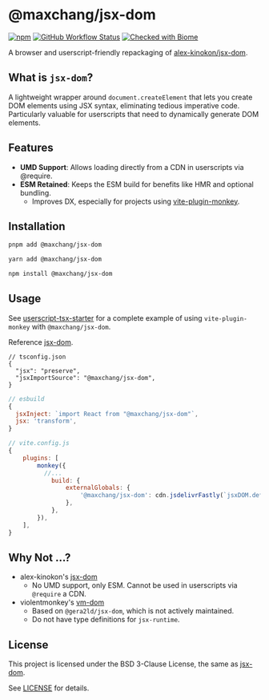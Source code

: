 # @maxchang/jsx-dom

[![npm](https://img.shields.io/npm/v/@maxchang/jsx-dom.svg?style=flat-square&color=444)](https://www.npmjs.com/package/@maxchang/jsx-dom)
[![GitHub Workflow Status](https://img.shields.io/github/actions/workflow/status/maxchang3/jsx-dom/ci.yml?style=flat-square&label=CI)](https://github.com/maxchang3/jsx-dom/actions)
[![Checked with Biome](https://img.shields.io/badge/Checked_with-Biome-60a5fa?style=flat-square&logo=biome)](https://biomejs.dev)

A browser and userscript-friendly repackaging of [alex-kinokon/jsx-dom](https://github.com/alex-kinokon/jsx-dom).


## What is `jsx-dom`?

A lightweight wrapper around `document.createElement` that lets you create DOM elements using JSX syntax, eliminating tedious imperative code. Particularly valuable for userscripts that need to dynamically generate DOM elements.

## Features

- **UMD Support**: Allows loading directly from a CDN in userscripts via @require.
- **ESM Retained**: Keeps the ESM build for benefits like HMR and optional bundling.
  - Improves DX, especially for projects using [vite-plugin-monkey](https://github.com/lisonge/vite-plugin-monkey).

## Installation

```sh
pnpm add @maxchang/jsx-dom
```

```sh
yarn add @maxchang/jsx-dom
```

```sh
npm install @maxchang/jsx-dom
```

## Usage 

See [userscript-tsx-starter](https://github.com/maxchang3/userscript-tsx-starter) for a complete example of using `vite-plugin-monkey` with `@maxchang/jsx-dom`.

Reference [jsx-dom](https://github.com/alex-kinokon/jsx-dom#usage).

```jsonc
// tsconfig.json
{
  "jsx": "preserve",
  "jsxImportSource": "@maxchang/jsx-dom",
}
```

```js
// esbuild
{
  jsxInject: `import React from "@maxchang/jsx-dom"`,
  jsx: 'transform',
}
```

```js
// vite.config.js
{
    plugins: [
        monkey({
          //...
            build: {
                externalGlobals: {
                    '@maxchang/jsx-dom': cdn.jsdelivrFastly(`jsxDOM.default`, `dist/index.js`),
                },
            },
        }),
    ],
}
```

## Why Not ...?

- alex-kinokon's [jsx-dom](https://github.com/alex-kinokon/jsx-dom)
  - No UMD support, only ESM. Cannot be used in userscripts via `@require` a CDN.
- violentmonkey's [vm-dom](https://github.com/violentmonkey/vm-dom)
  - Based on `@gera2ld/jsx-dom`, which is not actively maintained.
  - Do not have type definitions for `jsx-runtime`.

## License

This project is licensed under the BSD 3-Clause License, the same as [jsx-dom](https://github.com/alex-kinokon/jsx-dom).

See [LICENSE](./LICENSE) for details.
